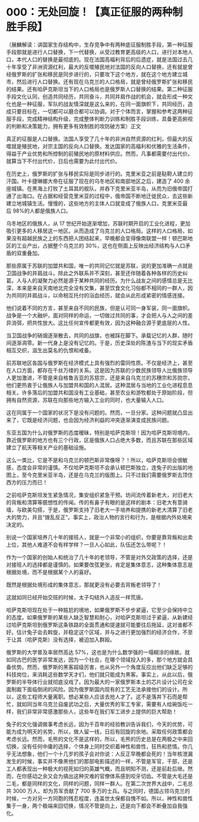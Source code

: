 # 000：无处回旋！【真正征服的两种制胜手段】

（展麟解读：讲国家生存结构中，生存竞争中有两种底征服制胜手段，第一种征服手段那就是进行人口替换，下一代替换，从受过教育更高级的人口，进行对本地人口，本代人口的替换是最彻底的。现在法国高福利背后的后遗症，就是法国过去几十年享受了非洲资源红利，最大的反噬殖民地对法国的反向人口替换，还有就是曾经俄罗斯的扩张和移民是同步进行的，只要攻下这个地方，就在这个地方建立城市，然后进行人口替换。还有现在乌克兰的人口格局，就是曾经俄罗斯扩张和移民的结果。还有哈萨克斯坦当下的人口格局也是俄罗斯人口替换的结果。第二种征服手段文化认同，创造共同经历，共同奋斗，共同并肩作战的机会，就会形成一种文化也是一种征服，军队的战友情深就是这么来的，在同一面旗帜下，共同经历，造成只要目标在，一切都可以磨合都可以协调。对于个体而言，掌握和参考这两种征服手段，完成精神结构升级，完成整体判断力训练和制胜手段训练，具备更高俯视的判断和决策能力，拥有更多有效制胜的攻防破方案）正文

真正的征服是人口替换。法国人享受了几十年的非洲自然资源的红利，但最大的反噬就是殖民地，对宗主国的反向人口替换。发达国家的高福利和优雅的生活条件，得益于产业优势和所控制的前殖民地的原材料供应。然而，凡事都需要付出代价。就算当下不付出代价，日后也需要为此付出代价。

在历史上，俄罗斯的扩张与移民实际是同步进行的。克里米亚之前是鞑靼人建立的汗国。叶卡捷琳娜大帝在征服了现在的乌冬地区和南部地区之后，建造了 400 余座城镇。在黑海上打败了土耳其的舰队，并吞下克里米亚半岛，从而为旧俄帝国打通了出海口。在占据和经营克里米亚的过程中，俄帝国不断地迁徙民众，去这些新建立地城镇生活。慢慢的，这些地方的主体人口就变成了俄族人口，克里米亚最后 98%的人都是俄族人口。

乌冬地区的俄族人，从 17 世纪开始逐渐增加，苏联时期开启的工业化进程，更加吸引更多的人移居这一地区。从而造成了乌克兰的人口格局。这样的人口格局，如果没有超越民族之上的东西把人团结起来，早晚都会变得像南联盟一样！顿巴斯地区的工业产出，占据整个乌克兰的 30%，这也在侧面上反映出经济结构与人口矛盾的双重叠加。

那些原属于苏联的加盟共和国，唯一的共同记忆就是苏联，说的更加准确一点就是卫国战争的并肩战斗。除此之外联系并不深刻，甚至还伴随着各种各样的历史纠葛。人与人的凝聚力必然是源于某种共同的经历。为什么战友之间的感情总是无比深，本来是来自天南地北完全没有交集，甚至饮食文化习俗都不相同的一群人，因为共同的并肩战斗，以命相互托付的浴血经历，就会从此形成紧密的情感连接。

他们说着不同的方言，甚至来自不同的民族，但是认可同一身军装，同一面旗帜。战争是一个大融炉，面对同样的命运，一切做过共同的事，才会把人与人之间的差异消弭，把共性放大。这比任何宣传都更有效，因为这种融合源于更底层的人性。

当卫国战争的硝烟逐渐散去，共同的战旗，也被踩在脚下。承载记忆的人群，随时间逐渐凋零。新一代身上是没有记忆的。于是，历史深处的陈渣与当下的现实矛盾相互交织，滋生出莫名的仇恨和戒备。

前苏联地区各国与俄罗斯在经济模式上具有强烈的雷同性质。不仅是经济上，甚至在人口方面，都存在千丝万缕的关系。这是因为苏联的少数民族领导人比俄族领导人更加激进，不管是来自格鲁吉亚的苏慈宗，还是来自乌克兰的苏穗宗和苏勋宗，他们更热衷于让俄族人与加盟共和国的人混居。这种混居与当地的工业化进程息息相关。许多落后的加盟共和国没有工业基础，甚至农业和游牧都处于原始阶段，但拥有自然资源，苏联在向那些地方输入工业的同时，也大量输入人口。

这在同属于一个国家的状况下是没有问题的。然而，一旦分家。这种问题就凸显出来了，它既是经济问题，也会因为经济利益的冲突逐渐演变成民族问题。

东亚五国为什么对俄罗斯的态度暧昧，特别是哈萨克斯坦！因为哈萨克斯坦境内，靠近俄罗斯的地方也有三个行政，区是俄族人口占绝大多数，而且苏联在那些区域建立了航天等相关产业的基础设施。

这么一类比，它是不是和乌克兰的顿巴斯非常像呀？！所以，哈萨克斯坦会很敏感，态度会非常的谨慎。不仅哈萨克斯坦不会承认顿巴斯独立，连兔子的出版的地图上，至今克里米亚半岛，还是在乌克兰的版图上。只不过我们需要俄罗斯去顶住西方的压力而已！

之前哈萨克斯坦发生紧急情况，集安组织紧急干预。坊间流传着新老大，对旧老大的背叛和清算等臆想性的传闻。传的有鼻子有眼的是这样的剧本：旧老大有意骑墙，与欧美勾搭，于是，俄罗斯支持了旧老大一手培养和提携的新老大清算了旧老大的势力，并且“拨乱反正”。事实上，政治人物的言行和行为，是根据内外处境来决定的。

别说一个国家培养几十年的接班人，就是一个非常小的组织，你要是靠背叛和出卖上位，其他人难道不会有样学样？一旦人心如此，队伍还怎么带呢？！

作为一个国家的创始人和统治了几十年的老领导，不管是对外交政策的选择，还是对接班人的选择都是谨慎的。如果要改弦更张，肯定是集体意志，这种集体意志是根据处境，而不是根据某个人的喜好。

既然是根据处境形成的集体意志，那就更没有必要去背叛老领导了！

这就如同已经开始交班的时候，太子勾结外人造反一样荒唐。

哈萨克斯坦现在处于一种尴尬的境地，如果俄罗斯不步步紧逼，它至少会保持中立的态度。如果俄罗斯的某些人缺乏智慧和耐心，对哈萨克斯坦过于紧逼，从新建经过哈萨克斯坦到俄罗斯这条铁路的全面贯通和提速就可能要往后拖延，这对谁都不好。估计兔子会去斡旋，并稳定这个区域，并与之进行更加强烈的经济合作，不至于让其（哈萨克斯）没有选择，被迫加入群殴。

俄罗斯的大学普及率居然高达 57%，这也是为什么数学强的一塌糊涂的缘故。就如同古巴的医学非常发达，因为一个社会，在哪个领域投入的多，那个地方就会具备优势。然而，俄罗斯的黑客超级厉害，也从另外一个角度反应出他们缺乏足够的科技岗位，来消耗这些数学天才们，他们就只能成为黑客。事实上，从此以后，俄罗斯的半导体行业就彻底没戏了。因为最大的一家俄罗斯本土的芯片设计公司在全面制裁下面临倒闭的风险。因为俄罗斯国内现有的工艺无法承接他们的设计。所以，这些工程师大量离职。想必某些人应该去抢人才了。这不是落井下石而是帮忙，就如同当年乌克兰自废武功之后，大量优秀的军工专家，需要有人给碗饭吃一样，我们非常非常感激那些人，这些年在我们军工进步上提供的巨大帮助！

兔子的文化强调做事考虑长远，因为千百年的经验教训告诉我们，今天的优势，可能为成为明天的劣势，所以，做人留一线，日后有回旋的余地。采取任何政策都会考虑长远。然而，毛熊的文化不是这样的，所以，毛熊的历史总是在两极之中来回切换，没有任何中庸的选择，个体身上同时交织着神性和兽性，狂热和悲情。你几乎无法想象，他们一个十几岁的孩子会对你说：人反正早晚都会死的！当年核泄漏发生的时候，事实并不像黑他们的那部电影描述的一样，不管是军官，干部，还是工人都表现出一种极大的视死如归的英雄气概，而且明知不测，还是前赴后继。然而，在你感动之余又会为搞出这种灾难的官僚体系感到咬牙切齿。不管是大毛还是二毛，都是同样的文化，同样的问题，同样一群人。在第二次世界大战中，二毛总共 3000 万人，却为苏军贡献了 700 多万的士兵。与之同时，德国占领乌克兰的时候，一方对另一方同胞的残忍程度，连盖世太保都自愧不如。所以，神性和兽性集于一身，两个极端来回切换，情况不管是向上，还是向下都会不断叠加自我强化。